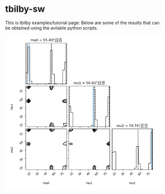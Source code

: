 # tbilby-sw

This is tbilby examples/tutorial page:
Below are some of the results that can be obtained using the avilable python scripts.

![Alt ThreeGaussianBasic output](three_gaussian_basic.png) 